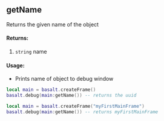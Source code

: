 ## getName
Returns the given name of the object

#### Returns: 
1. `string` name

#### Usage:
* Prints name of object to debug window
```lua
local main = basalt.createFrame()
basalt.debug(main:getName()) -- returns the uuid
```

```lua
local main = basalt.createFrame("myFirstMainFrame")
basalt.debug(main:getName()) -- returns myFirstMainFrame
```